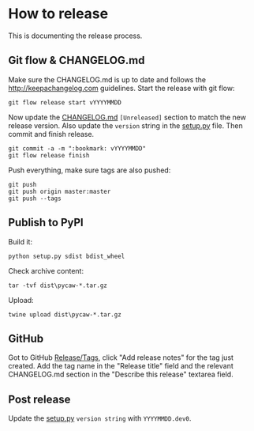 # How to release

This is documenting the release process.


## Git flow & CHANGELOG.md

Make sure the CHANGELOG.md is up to date and follows the http://keepachangelog.com guidelines.
Start the release with git flow:
```batch
git flow release start vYYYYMMDD
```
Now update the [CHANGELOG.md](/CHANGELOG.md) `[Unreleased]` section to match the new release version.
Also update the `version` string in the [setup.py](/setup.py) file. Then commit and finish release.
```batch
git commit -a -m ":bookmark: vYYYYMMDD"
git flow release finish
```
Push everything, make sure tags are also pushed:
```batch
git push
git push origin master:master
git push --tags
```

## Publish to PyPI
Build it:
```batch
python setup.py sdist bdist_wheel
```
Check archive content:
```batch
tar -tvf dist\pycaw-*.tar.gz
```
Upload:
```batch
twine upload dist\pycaw-*.tar.gz
```

## GitHub

Got to GitHub [Release/Tags](https://github.com/AndreMiras/pycaw/tags), click "Add release notes" for the tag just created.
Add the tag name in the "Release title" field and the relevant CHANGELOG.md section in the "Describe this release" textarea field.

## Post release
Update the [setup.py](/setup.py) `version string` with `YYYYMMDD.dev0`.
